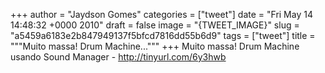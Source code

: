 
+++
author = "Jaydson Gomes"
categories = ["tweet"]
date = "Fri May 14 14:48:32 +0000 2010"
draft = false
image = "{TWEET_IMAGE}"
slug = "a5459a6183e2b847949137f5bfcd7816dd55b6d9"
tags = ["tweet"]
title = """Muito massa! Drum Machine..."""
+++
Muito massa! Drum Machine usando Sound Manager - http://tinyurl.com/6y3hwb

